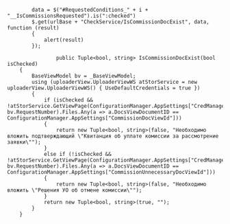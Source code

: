             data = $("#RequestedConditions_" + i + "__IsCommissionsRequested").is(":checked")
            $.get(urlBase + "CheckService/IsCommissionDocExist", data, function (result)
            {
                alert(result)
            });

                    public Tuple<bool, string> IsCommissionDocExist(bool isChecked)
        {
            BaseViewModel bv = _BaseViewModel;
            using (uploaderView.UploaderViewWS atStorService = new uploaderView.UploaderViewWS() { UseDefaultCredentials = true })
            {
                if (isChecked && !atStorService.GetViewPage(ConfigurationManager.AppSettings["CredManagerViewID"].ToString(), bv.RequestNumber).Files.Any(a => a.DocsViewDocumentID == ConfigurationManager.AppSettings["CommissionDocViewId"]))
                {
                    return new Tuple<bool, string>(false, "Необходимо вложить подтверждающий \"Квитанция об уплате комиссии за рассмотрение заявки\"");
                }
                else if (!isChecked && !atStorService.GetViewPage(ConfigurationManager.AppSettings["CredManagerViewID"].ToString(), bv.RequestNumber).Files.Any(a => a.DocsViewDocumentID == ConfigurationManager.AppSettings["CommissionUnnecessaryDocViewId"]))
                {
                    return new Tuple<bool, string>(false, "Необходимо вложить \"Решения УО об отмене комиссии\"");
                }
                return new Tuple<bool, string>(true, "");
            }
        }
